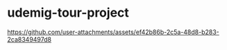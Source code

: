 # udemig-tour-project


https://github.com/user-attachments/assets/ef42b86b-2c5a-48d8-b283-2ca8349497d8

